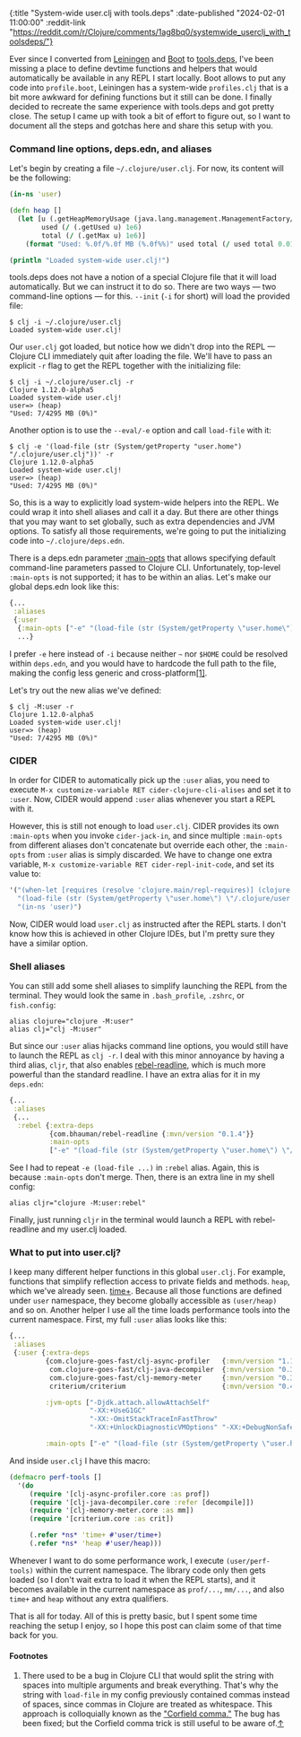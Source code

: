 {:title "System-wide user.clj with tools.deps"
 :date-published "2024-02-01 11:00:00"
  :reddit-link
 "https://reddit.com/r/Clojure/comments/1ag8bq0/systemwide_userclj_with_toolsdeps/"}

Ever since I converted from [Leiningen](https://leiningen.org/) and
[Boot](https://boot-clj.github.io/) to
[tools.deps](https://clojure.org/guides/deps_and_cli), I've been missing a place
to define devtime functions and helpers that would automatically be available in
any REPL I start locally. Boot allows to put any code into `profile.boot`,
Leiningen has a system-wide `profiles.clj` that is a bit more awkward for
defining functions but it still can be done. I finally decided to recreate the
same experience with tools.deps and got pretty close. The setup I came up with
took a bit of effort to figure out, so I want to document all the steps and
gotchas here and share this setup with you.

### Command line options, deps.edn, and aliases

Let's begin by creating a file `~/.clojure/user.clj`. For now, its content will
be the following:

```clj
(in-ns 'user)

(defn heap []
  (let [u (.getHeapMemoryUsage (java.lang.management.ManagementFactory/getMemoryMXBean))
        used (/ (.getUsed u) 1e6)
        total (/ (.getMax u) 1e6)]
    (format "Used: %.0f/%.0f MB (%.0f%%)" used total (/ used total 0.01))))

(println "Loaded system-wide user.clj!")
```

tools.deps does not have a notion of a special Clojure file that it will load
automatically. But we can instruct it to do so. There are two ways — two
command-line options — for this. `--init` (`-i` for short) will load the
provided file:

```shell
$ clj -i ~/.clojure/user.clj
Loaded system-wide user.clj!
```

Our `user.clj` got loaded, but notice how we didn't drop into the REPL — Clojure
CLI immediately quit after loading the file. We'll have to pass an explicit `-r`
flag to get the REPL together with the initializing file:

```shell
$ clj -i ~/.clojure/user.clj -r
Clojure 1.12.0-alpha5
Loaded system-wide user.clj!
user=> (heap)
"Used: 7/4295 MB (0%)"
```

Another option is to use the `--eval/-e` option and call `load-file` with it:

```shell
$ clj -e '(load-file (str (System/getProperty "user.home") "/.clojure/user.clj"))' -r
Clojure 1.12.0-alpha5
Loaded system-wide user.clj!
user=> (heap)
"Used: 7/4295 MB (0%)"
```

So, this is a way to explicitly load system-wide helpers into the REPL. We could
wrap it into shell aliases and call it a day. But there are other things that
you may want to set globally, such as extra dependencies and JVM options. To
satisfy all those requirements, we're going to put the initializing code into
`~/.clojure/deps.edn`.

There is a deps.edn parameter
[:main-opts](https://clojure.org/reference/deps_edn#aliases_mainopts) that
allows specifying default command-line parameters passed to Clojure CLI.
Unfortunately, top-level `:main-opts` is not supported; it has to be within an
alias. Let's make our global deps.edn look like this:

```clj
{...
 :aliases
 {:user
  {:main-opts ["-e" "(load-file (str (System/getProperty \"user.home\") \"/.clojure/user.clj\"))"]}}
  ...}
```

I prefer `-e` here instead of `-i` because neither `~` nor `$HOME` could be
resolved within `deps.edn`, and you would have to hardcode the full path to the
file, making the config less generic and cross-platform[[1]](#fn1)<a
name="bfn1"></a>.

Let's try out the new alias we've defined:

```shell
$ clj -M:user -r
Clojure 1.12.0-alpha5
Loaded system-wide user.clj!
user=> (heap)
"Used: 7/4295 MB (0%)"
```

### CIDER

In order for CIDER to automatically pick up the `:user` alias, you need to
execute `M-x customize-variable RET cider-clojure-cli-alises` and set it to
`:user`. Now, CIDER would append `:user` alias whenever you start a REPL with
it.

However, this is still not enough to load `user.clj`. CIDER provides its own
`:main-opts` when you invoke `cider-jack-in`, and since multiple `:main-opts`
from different aliases don't concatenate but override each other, the
`:main-opts` from `:user` alias is simply discarded. We have to change one extra
variable, `M-x customize-variable RET cider-repl-init-code`, and set its value
to:

```clj
'("(when-let [requires (resolve 'clojure.main/repl-requires)] (clojure.core/apply clojure.core/require @requires))"
  "(load-file (str (System/getProperty \"user.home\") \"/.clojure/user.clj\"))"
  "(in-ns 'user)")
```

Now, CIDER would load `user.clj` as instructed after the REPL starts. I don't
know how this is achieved in other Clojure IDEs, but I'm pretty sure they have a
similar option.

### Shell aliases

You can still add some shell aliases to simplify launching the REPL from the
terminal. They would look the same in `.bash_profile`, `.zshrc`, or
`fish.config`:

```shell
alias clojure="clojure -M:user"
alias clj="clj -M:user"
```

But since our `:user` alias hijacks command line options, you would still have
to launch the REPL as `clj -r`. I deal with this minor annoyance by having a
third alias, `cljr`, that also enables
[rebel-readline](https://github.com/bhauman/rebel-readline), which is much more
powerful than the standard readline. I have an extra alias for it in my
`deps.edn`:

```clj
{...
 :aliases
 {...
  :rebel {:extra-deps
          {com.bhauman/rebel-readline {:mvn/version "0.1.4"}}
          :main-opts
          ["-e" "(load-file (str (System/getProperty \"user.home\") \"/.clojure/user.clj\"))" "-m" "rebel-readline.main"]}}}
```

See I had to repeat `-e (load-file ...)` in `:rebel` alias. Again, this is
because `:main-opts` don't merge. Then, there is an extra line in my shell
config:

```shell
alias cljr="clojure -M:user:rebel"
```

Finally, just running `cljr` in the terminal would launch a REPL with
rebel-readline and my user.clj loaded.

### What to put into user.clj?

I keep many different helper functions in this global `user.clj`. For example,
functions that simplify reflection access to private fields and methods. `heap`,
which we've already seen.
[time+](https://clojure-goes-fast.com/kb/benchmarking/time-plus/). Because all
those functions are defined under `user` namespace, they become globally
accessible as `(user/heap)` and so on. Another helper I use all the time loads
performance tools into the current namespace. First, my full `:user` alias looks
like this:

```clj
{...
 :aliases
 {:user {:extra-deps
         {com.clojure-goes-fast/clj-async-profiler   {:mvn/version "1.1.1"}
          com.clojure-goes-fast/clj-java-decompiler  {:mvn/version "0.3.4"}
          com.clojure-goes-fast/clj-memory-meter     {:mvn/version "0.3.0"}
          criterium/criterium                        {:mvn/version "0.4.5"}}

         :jvm-opts ["-Djdk.attach.allowAttachSelf"
                    "-XX:+UseG1GC"
                    "-XX:-OmitStackTraceInFastThrow"
                    "-XX:+UnlockDiagnosticVMOptions" "-XX:+DebugNonSafepoints"]

         :main-opts ["-e" "(load-file (str (System/getProperty \"user.home\") \"/.clojure/user.clj\"))"]}}}
```

And inside `user.clj` I have this macro:

```clj
(defmacro perf-tools []
  '(do
     (require '[clj-async-profiler.core :as prof])
     (require '[clj-java-decompiler.core :refer [decompile]])
     (require '[clj-memory-meter.core :as mm])
     (require '[criterium.core :as crit])

     (.refer *ns* 'time+ #'user/time+)
     (.refer *ns* 'heap #'user/heap)))
```

Whenever I want to do some performance work, I execute `(user/perf-tools)`
within the current namespace. The library code only then gets loaded (so I don't
wait extra to load it when the REPL starts), and it becomes available in the
current namespace as `prof/...`, `mm/...`, and also `time+` and `heap` without
any extra qualifiers.

That is all for today. All of this is pretty basic, but I spent some time
reaching the setup I enjoy, so I hope this post can claim some of that time back
for you.

#### Footnotes

1. <a name="fn1"></a><span> There used to be a bug in Clojure CLI that would
split the string with spaces into multiple arguments and break everything.
That's why the string with `load-file` in my config previously contained commas
instead of spaces, since commas in Clojure are treated as whitespace. This
approach is colloquially known as the ["Corfield
comma."](https://soundcloud.com/defn-771544745/51-sean-corfield-aka-seancorfield)
The bug has been fixed; but the Corfield comma trick is still useful to be aware
of.</span>[↑](#bfn1)
